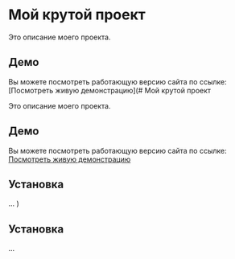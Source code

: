# Мой крутой проект

Это описание моего проекта.

## Демо

Вы можете посмотреть работающую версию сайта по ссылке:
[Посмотреть живую демонстрацию](# Мой крутой проект

Это описание моего проекта.

## Демо

Вы можете посмотреть работающую версию сайта по ссылке:
[Посмотреть живую демонстрацию](https://my-project.github.io)

## Установка

... )

## Установка

... 
